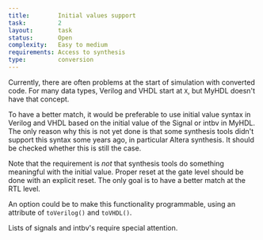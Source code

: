 ```yaml
---
title:        Initial values support
task:         2
layout:       task
status:       Open
complexity:   Easy to medium
requirements: Access to synthesis
type:         conversion
---
```


Currently, there are often problems at the start of simulation with converted
code. For many data types, Verilog and VHDL start at `X`, but MyHDL doesn't
have that concept.

To have a better match, it would be preferable to use initial value syntax in
Verilog and VHDL based on the initial value of the Signal or intbv in MyHDL.
The only reason why this is not yet done is that some synthesis tools didn't
support this syntax some years ago, in particular Altera synthesis. It should
be checked whether this is still the case.

Note that the requirement is *not* that synthesis tools do something meaningful
with the initial value. Proper reset at the gate level should be done with an
explicit reset. The only goal is to have a better match at the RTL level.

An option could be to make this functionality programmable, using
an attribute of `toVerilog()` and `toVHDL()`.

Lists of signals and intbv's require special attention.

